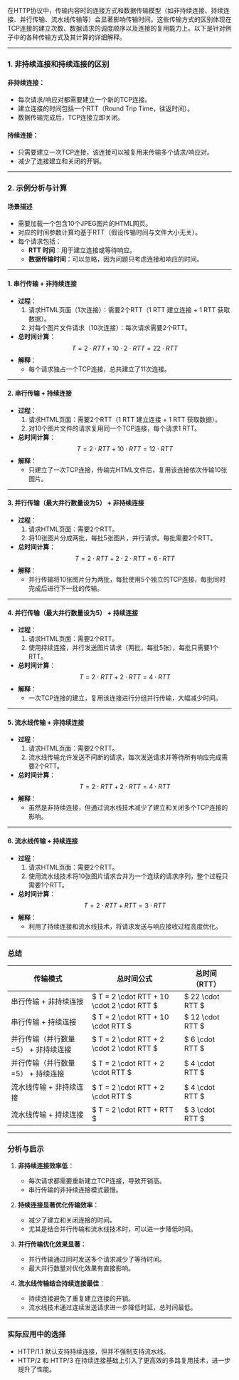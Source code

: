 在HTTP协议中，传输内容时的连接方式和数据传输模型（如非持续连接、持续连接、并行传输、流水线传输等）会显著影响传输时间。这些传输方式的区别体现在TCP连接的建立次数、数据请求的调度顺序以及连接的复用能力上。以下是针对例子中的各种传输方式及其计算的详细解释。

---

### 1. **非持续连接和持续连接的区别**

#### 非持续连接：
- 每次请求/响应对都需要建立一个新的TCP连接。
- 建立连接的时间包括一个RTT（Round Trip Time，往返时间）。
- 数据传输完成后，TCP连接立即关闭。

#### 持续连接：
- 只需要建立一次TCP连接，该连接可以被复用来传输多个请求/响应对。
- 减少了连接建立和关闭的开销。

---

### 2. **示例分析与计算**

#### **场景描述**
- 需要加载一个包含10个JPEG图片的HTML网页。
- 对应的时间参数计算均基于RTT（假设传输时间与文件大小无关）。
- 每个请求包括：
  - **RTT 时间**：用于建立连接或等待响应。
  - **数据传输时间**：可以忽略，因为问题只考虑连接和响应的时间。

---

#### **1. 串行传输 + 非持续连接**
- **过程**：
  1. 请求HTML页面（1次连接）：需要2个RTT（1 RTT 建立连接 + 1 RTT 获取数据）。
  2. 对每个图片文件请求（10次连接）：每次请求需要2个RTT。
- **总时间计算**：
  $$
  T = 2 \cdot RTT + 10 \cdot 2 \cdot RTT = 22 \cdot RTT
  $$
- **解释**：
  - 每个请求独占一个TCP连接，总共建立了11次连接。

---

#### **2. 串行传输 + 持续连接**
- **过程**：
  1. 请求HTML页面：需要2个RTT（1 RTT 建立连接 + 1 RTT 获取数据）。
  2. 对10个图片文件的请求复用同一个TCP连接，每个请求1 RTT。
- **总时间计算**：
  $$
  T = 2 \cdot RTT + 10 \cdot RTT = 12 \cdot RTT
  $$
- **解释**：
  - 只建立了一次TCP连接，传输完HTML文件后，复用该连接依次传输10张图片。

---

#### **3. 并行传输（最大并行数量设为5） + 非持续连接**
- **过程**：
  1. 请求HTML页面：需要2个RTT。
  2. 将10张图片分成两批，每批5张图片，并行请求。每批需要2个RTT。
- **总时间计算**：
  $$
  T = 2 \cdot RTT + 2 \cdot 2 \cdot RTT = 6 \cdot RTT
  $$
- **解释**：
  - 并行传输将10张图片分为两批，每批使用5个独立的TCP连接，每批同时完成后进行下一批的传输。

---

#### **4. 并行传输（最大并行数量设为5） + 持续连接**
- **过程**：
  1. 请求HTML页面：需要2个RTT。
  2. 使用持续连接，并行发送图片请求（两批，每批5张），每批只需要1个RTT。
- **总时间计算**：
  $$
  T = 2 \cdot RTT + 2 \cdot RTT = 4 \cdot RTT
  $$
- **解释**：
  - 一次TCP连接的建立，复用该连接进行分组并行传输，大幅减少时间。

---

#### **5. 流水线传输 + 非持续连接**
- **过程**：
  1. 请求HTML页面：需要2个RTT。
  2. 流水线传输允许发送不间断的请求，每次发送请求并等待所有响应完成需要2个RTT。
- **总时间计算**：
  $$
  T = 2 \cdot RTT + 2 \cdot RTT = 4 \cdot RTT
  $$
- **解释**：
  - 虽然是非持续连接，但通过流水线技术减少了建立和关闭多个TCP连接的影响。

---

#### **6. 流水线传输 + 持续连接**
- **过程**：
  1. 请求HTML页面：需要2个RTT。
  2. 使用流水线技术将10张图片请求合并为一个连续的请求序列，整个过程只需要1个RTT。
- **总时间计算**：
  $$
  T = 2 \cdot RTT + RTT = 3 \cdot RTT
  $$
- **解释**：
  - 利用了持续连接和流水线技术，将请求发送与响应接收过程高度优化。

---

### **总结**

| **传输模式**                           | **总时间公式**                  | **总时间（RTT）** |
|----------------------------------------|----------------------------------|-------------------|
| 串行传输 + 非持续连接                   | $ T = 2 \cdot RTT + 10 \cdot 2 \cdot RTT $ | $ 22 \cdot RTT $ |
| 串行传输 + 持续连接                     | $ T = 2 \cdot RTT + 10 \cdot RTT $       | $ 12 \cdot RTT $ |
| 并行传输（并行数量=5） + 非持续连接     | $ T = 2 \cdot RTT + 2 \cdot 2 \cdot RTT $ | $ 6 \cdot RTT $  |
| 并行传输（并行数量=5） + 持续连接       | $ T = 2 \cdot RTT + 2 \cdot RTT $        | $ 4 \cdot RTT $  |
| 流水线传输 + 非持续连接                 | $ T = 2 \cdot RTT + 2 \cdot RTT $        | $ 4 \cdot RTT $  |
| 流水线传输 + 持续连接                   | $ T = 2 \cdot RTT + RTT $               | $ 3 \cdot RTT $  |

---

### **分析与启示**

1. **非持续连接效率低**：
   - 每次请求都需要重新建立TCP连接，导致开销高。
   - 串行传输的非持续连接模式最慢。

2. **持续连接显著优化传输效率**：
   - 减少了建立和关闭连接的时间。
   - 尤其是结合并行传输和流水线技术时，可以进一步降低时间。

3. **并行传输优化效果显著**：
   - 并行传输通过同时发送多个请求减少了等待时间。
   - 最大并行数量对优化效果有直接影响。

4. **流水线传输结合持续连接最佳**：
   - 持续连接避免了重复建立连接的开销。
   - 流水线技术通过连续发送请求进一步降低时延，总时间最低。

--- 

### **实际应用中的选择**
- HTTP/1.1 默认支持持续连接，但并不强制支持流水线。
- HTTP/2 和 HTTP/3 在持续连接基础上引入了更高效的多路复用技术，进一步提升了性能。
